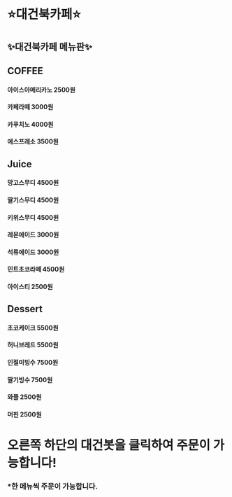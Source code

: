 # ⭐대건북카페⭐

## ✨대건북카페 메뉴판✨
## COFFEE
#### 아이스아메리카노 2500원
#### 카페라떼 3000원
#### 카푸치노 4000원
#### 에스프레소 3500원
## Juice
#### 망고스무디 4500원
#### 딸기스무디 4500원 
#### 키위스무디 4500원
#### 레몬에이드 3000원
#### 석류에이드 3000원
#### 민트초코라떼 4500원
#### 아이스티 2500원
## Dessert
#### 초코케이크 5500원
#### 허니브레드 5500원
#### 인절미빙수 7500원
#### 딸기빙수 7500원
#### 와플 2500원
#### 머핀 2500원

# 오른쪽 하단의 대건봇을 클릭하여 주문이 가능합니다!
### *한 메뉴씩 주문이 가능합니다.



